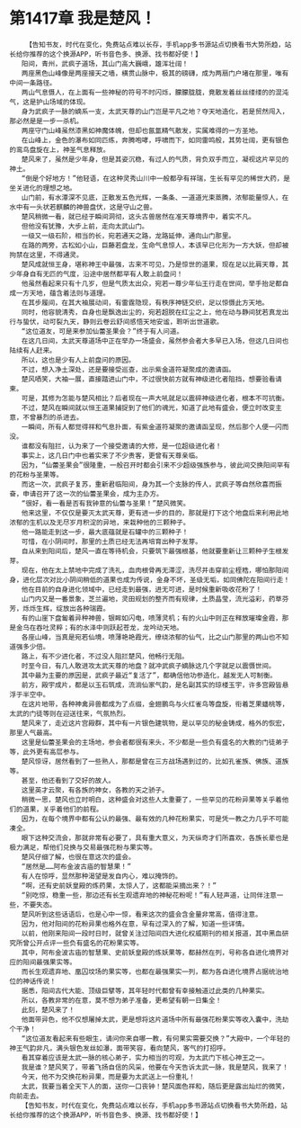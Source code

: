 # 第1417章 我是楚风！
        【告知书友，时代在变化，免费站点难以长存，手机app多书源站点切换看书大势所趋，站长给你推荐的这个换源APP，听书音色多、换源、找书都好使！】
       阳间，青州，武疯子道场，其山门高大巍峨，雄浑壮阔！
       两座黑色山峰像是两座接天之墙，横贯山脉中，极其的磅礴，成为两扇门户堵在那里，唯有中间一条路径。
       两山气息慑人，在上面有一些神秘的符号不时闪烁，朦朦胧胧，竟散发着丝丝缕缕的的混沌气，这是护山场域的体现。
       身为武疯子一脉的嫡系一支，太武天尊的山门岂是平凡之地？夺天地造化，若是贸然闯入，那必然是是一步一杀机。
       两座守门山峰虽然漆黑如神魔体魄，但却也氤氲精气散发，实属难得的一方圣地。
       在山峰上，金色的瀑布如同匹练，奔腾咆哮，呼啸而下，如同雷鸣般，其势壮阔，更有银色的鸾鸟盘旋在上，神圣气息释放。
       楚风来了，虽然是少年身，但是其姿沉稳，有过人的气质，背负双手而立，凝视这片罕见的神土。
       “倒是个好地方！”他轻语，在这种灵秀山川中一般都孕有祥瑞，生长有罕见的稀世大药，是坐关进化的理想之地。
       山门前，有水潭深不见底，正散发五色光辉，一条条、一道道光束蒸腾，浓郁能量惊人，在水中有一头状若麒麟的神兽盘伏，这是守山之兽。
       楚风稍微一看，就已经于瞬间洞彻，这头古兽居然在准天尊境界中，着实不凡。
       但他没有犹豫，大步上前，走向太武山门。
       一级又一级石阶，相当的长，宛若通天之路，龙路延伸，通向山门那里。
       在路的两旁，古松如小山，巨藤若盘龙，生命气息惊人，本该早已化形为一方大妖，但却被拘禁在这里，不得通灵。
       楚风成就恒王身，堪称神王中最强，古来不可见，乃是惊世的道果，现在足以比肩天尊，其少年身自有无匹的气度，沿途中居然都罕有人敢上前盘问！
       他虽然看起来只有十几岁，但是气质太出众，宛若一尊少年仙王行走在世间，举手抬足都自成一方天地，蕴含着法则与道理。
       在其步履间，在其大袖展动间，有雷霆隐现，有秩序神链交织，足以惊慑此方天地。
       同时，他容貌清秀，自身也是飘逸出尘的，宛若超脱在红尘之上，他在动与静间犹若真龙出行与蛰伏，动可裂九天，静则云卷云舒间感悟天地安谧，聆听出世道歌。
       “这位道友，可是来参加仙蕾圣果会？”终于有人问道。
       在这几日间，太武天尊道场中正在举办一场盛会，虽然参会者大多早已入场，但这几日间也陆续有人赶来。
       所以，这也是少有人上前盘问的原因。
       不过，想入净土深处，还是要接受巡查，出示紫金道符凝聚成的邀请函。
       楚风哂笑，大袖一展，直接踏进山门中，不过很快前方就有神级进化者阻挡，想要验看请柬。
       可是，其修为怎能与楚风相比？后者现在一声大吼就足以震碎神级进化者，根本不可抗衡。
       不过，楚风在瞬间就以恒王道果捕捉到了他们的魂光，知道了此地有盛会，便立时改变主意，不曾暴烈的杀进去。
       一瞬间，所有人都觉得祥和气息扑面，有紫金道符凝聚的邀请函呈现，然后那个人便一闪而没。
       谁都没有阻拦，认为来了一个接受邀请的大修，是一位超级进化者！
       事实上，这几日门中也着实来了不少贵客，更曾有天尊亲临。
       因为，“仙蕾圣果会”很隆重，一般召开时都会引来不少超级强族参与，彼此间交换阳间罕有的花粉与圣果等。
       而这一次，武疯子复苏，重新君临阳间，身为其一个支脉的传人，武疯子等自然欣喜而振奋，申请召开了这一次的仙蕾圣果会，成为主办方。
       “很好，看一看是否有我钟意的仙蕾与圣果！”楚风微笑。
       他来这里，不仅仅是要灭太武天尊，更有进一步的目的，那就是打下这个地盘后来利用此地浓郁的生机以及无尽岁月积淀的异地，来栽种他的三颗种子。
       他一路能走到这一步，最大底蕴就是石罐中的三颗种子！
       可惜，在小阴间时，那里的土质已经无法再培育出种子发芽。
       自从来到阳间后，楚风一直在等待机会，只要筑下最强根基，他就要重新让三颗种子生根发芽。
       现在，他在太上禁地中完成了洗礼，血肉根骨再无滞涩，洗尽并击穿前尘桎梏，哪怕那阳间身，进化层次对比小阴间稍低的道果也成为传说，金身不坏，圣级无垢，如同佛陀在阳间行走！
       他在目前的自身进化领域中，已经走到最强，进无可进，是时候重新吸收花粉了！
       山门内又是一番景象，芝兰遍地，灵田规划的整齐而有规律，土质晶莹，流光溢彩，药草芬芳，烁烁生辉，绽放出各种瑞霞。
       有的山崖下盘匐着异种神兽，银眸如闪电，喷薄灵机；有的火山中则正在释放璀璨金霞，那是金乌在吞吐灵粹；有的水泽中则跃起苍龙，龙吟动天地。
       各座山峰，当真是宛若仙境，喷薄艳艳霞光，缭绕浓郁的仙气，比之山门那里的两山也不知道强多少倍。
       路上，有不少进化者，不过没人阻拦楚风，他畅行无阻。
       时至今日，有几人敢进攻太武天尊的地盘？就冲武疯子嫡脉这几个字就足以震慑世间。
       其中最为主要的原因是，武疯子最近“复活了”，都确信他功参造化，越发无人可制衡。
       前方，殿宇成片，都是以玉石筑成，流淌仙家气韵，是名副其实的琼楼玉宇，许多宫殿皆悬浮于半空中。
       在这片地带，各种神禽异兽都成为了点缀，金翅鹏鸟与火红雀鸟等盘旋，衔着芝果蟠桃等，太武的门徒等则在迎送往来，气氛热烈。
       楚风来了，走近这片宫殿群，其中有一片银色建筑物，是以罕见的秘金铸成，格外的恢宏，那里人气最高。
       这里是仙蕾圣果会的主场地，参会者都很有来头，不少都是一些负有盛名的大教的门徒弟子等，此外更有高层参与。
       楚风惊讶，居然看到了一些熟人，那都是曾在三方战场遇到过的，比如孔雀族、佛族、道族等。
       甚至，他还看到了交好的故人。
       这里英才云聚，有各族的神女，各教的天之骄子。
       稍微一思，楚风也立时明白，这种盛会对这些人太重要了，一些罕见的花粉异果等关乎着他们的道果，关乎着他们的前程。
       因为，在每个境界中都有公认的最强、最有效的几种花粉果实，可是凭一教之力几乎不可能凑全。
       眼下这种交流会，那就非常有必要了，具有重大意义，为天纵奇才们所喜欢，各族长辈也是极力满足，帮他们兑换与交易最强花粉与果实等。
       楚风仔细了解，也很在意这次的盛会。
       “居然是……阿布金波古庙的智慧果！”
       有人在惊呼，显然那种渴望是发自内心，难以掩饰的。
       “啊，还有史前妖皇殿的炼药果，太惊人了，这都能采摘出来？！”
       “别吃惊，稳重一些，那边还有长生观遗弃地的神秘花粉呢！”有人轻声道，让同伴注意一些，不要失态。
       楚风听到这些话语后，也是心中一惊，看来这次的盛会含金量非常高，值得注意。
       因为，他对阳间的花粉异果也格外在意，早有过深入的了解，知道一些详情。
       以前，他刚来阳间一段时日时，就曾关注过阳间四大进化权威期刊的相关报道，其中黑血研究所曾公开点评一些负有盛名的花粉果实等。
       其中，阿布金波古庙的智慧果、史前妖皇殿的炼妖果等，都赫然在列，号称各自进化境界对应的阳间最强果实等。
       而长生观遗弃地、凰囚坟场的果实等，也都在最强果实一列，都为各自进化境界占据统治地位的神话传说！
       据悉，阳间古代大能、顶级巨擘等，其年轻时代都曾有幸接触道过此类的几种果实。
       所以，各教非常的在意，莫不想为弟子准备，更希望有朝一日集全！
       此刻，楚风来了！
       他面带异色，他不仅想屠掉太武，更是想将这片道场中所有最强花粉果实等收入囊中，洗劫个干净！
       “这位道友看起来有些眼生，请问你来自哪一教，有何果实需要交换？”大殿中，一个年轻的神王气韵非凡，满头银色发丝如瀑，面带笑容，看向楚风，客气的打招呼。
       看其穿着应该是太武一脉的核心弟子，实力相当的可观，为太武门下核心神王之一。
       我是谁？楚风笑了，带着飞扬自信的风采，他要在今天告诉太武一脉，我是楚风，我来了！
       今天，他不为交换花粉异果，而是要为太武送上一份重礼！
       太武，我要当着全天下人的面，送你一口丧钟！楚风面色祥和，随后更是露出灿烂的微笑，向前走去。
       【告知书友，时代在变化，免费站点难以长存，手机app多书源站点切换看书大势所趋，站长给你推荐的这个换源APP，听书音色多、换源、找书都好使！】